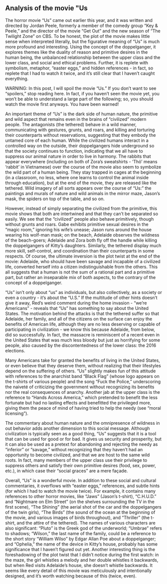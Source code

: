 ## Analysis of the movie "Us

The horror movie “Us” came out earlier this year, and it was written and directed by Jordan Peele, formerly a member of the comedy group “Key & Peele,” and the director of the movie “Get Out” and the new season of “The Twilight Zone” on CBS. To be honest, the plot of the movie makes little sense when interpreted literally, but the figurative meaning of “Us” is much more profound and interesting. Using the concept of the doppelganger, it explores themes like the duality of reason and primitive desires in the human being, the unbalanced relationship between the upper class and the lower class, and social and ethical problems. Further, it is replete with symbolism, metaphor, “easter eggs,” and hidden references - in fact, so replete that I had to watch it twice, and it’s still clear that I haven’t caught everything.

WARNING: In this post, I will spoil the movie “Us.” If you don’t want to see “spoilers,” stop reading here. In fact, if you haven’t seen the movie yet, you won’t be able to understand a large part of the following; so, you should watch the movie first anyways. You have been warned!

An important theme of “Us” is the dark side of human nature, the primitive and wild aspect that remains even in the brains of “civilized” modern people. The antagonists (the tethered) behave in a wild manner, communicating with gestures, grunts, and roars, and killing and torturing their counterparts without reservations, suggesting that they embody the untamed core of each human. While the civilized humans interact in a controlled way on the outside, their doppelgangers hide underground so that the society continues to function, indicating that we all have to suppress our animal nature in order to live in harmony. The rabbits that appear everywhere (including on both of Zora’s sweatshirts - ‘Thỏ’ means ‘rabbit’ in Vietnamese) over the course of the movie also seem to symbolize the wild part of a human being. They stay trapped in cages at the beginning (in a classroom, no less, where one learns to control the animal inside through education), but at the end of the movie, they are released like the tethered. Wild imagery of all sorts appears over the course of “Us:” the paintings and murals of nature and wild animals in the mirror maze, Jason’s mask, the spiders on top of the table, and so on.

However, instead of simply separating the civilized from the primitive, this movie shows that both are intertwined and that they can’t be separated so easily. We see that the “civilized” people also behave primitively, though without grunts and roars. Gabe exhibits primitive sexual desires in the “magic room,” ignoring his wife’s unease; Jason runs around the house wearing his wolf-man mask; on the beach, Adelaide observes the wildness of the beach-goers; Adelaide and Zora both fly off the handle while killing the doppelgangers of Kitty’s daughters. Similarly, the tethered display much more skill, self-control, and coordination than their counterparts in some respects. Of course, the ultimate inversion is the plot twist at the end of the movie: Adelaide, who should have been savage and incapable of a civilized life, converted herself into a citizen indistinguishable from the others. This all suggests that a human is not the sum of a rational part and a primitive part, but rather an inseparable mix of both aspects, to the contrary of the concept of a doppelganger.

“Us” isn’t only about “us” as individuals, but also collectively, as a society or even a country - it’s about the “U.S.” If the multitude of other hints doesn’t give it away, Red’s weird comment during the home invasion - “we’re Americans” - reveals that “Us” has something to say about the United States. The motivation behind the attacks is that the tethered suffer so that Adelaide, her family, and all of the citizens on the surface can enjoy the benefits of American life, although they are no less deserving or capable of participating in civilization - we know this because Adelaide, from below, did so successfully. In fact, the massacre is reminiscent of a recent even in the United States that was much less bloody but just as horrifying for some people, also caused by the discontentedness of the lower class: the 2016 elections.

Many Americans take for granted the benefits of living in the United States, or even believe that they deserve them, without realizing that their lifestyles depend on the suffering of others. “Us” slightly makes fun of this attitude with references to the anarchist band “Black Flag” (whose logo appears on the t-shirts of various people) and the song “Fuck the Police,” underscoring the naiveté of criticizing the government without recognizing its benefits nor the real consequences of anarchy. Another jab at the upper class is the reference to “Hands Across America,” which pretended to benefit the less fortunate but had no lasting effects and benefitted the privileged more, giving them the peace of mind of having tried to help the needy (see “moral licensing”).

The commentary about human nature and the omnipresence of wildness in out behavior adds another dimension to this social message. Although civilization is typically seen as a good thing, “Us” suggests that it is a tool that can be used for good or for bad. It gives us security and prosperity, but it can also be used as a pretext for abandoning and rejecting the needy as “inferior” or “savage,” without recognizing that they haven’t had an opportunity to become civilized, and that we are host to the same wild roots. In fact, many members of the upper class use their privilege to suppress others and satisfy their own primitive desires (food, sex, power, etc.), in which case their “social graces” are a mere façade.

Overall, “Us” is a wonderful movie. In addition to these social and cultural commentaries, it overflows with “easter eggs,” references, and subtle hints (for which I had to watch the movie twice). For example, it contains many references to other horror movies, like “Jaws” (Jason’s t-shirt), “C.H.U.D.” and “Nightmare on Elm Street” (on the shelves surrounding the TV in the first scene), “The Shining” (the aerial shot of the car and the doppelgangers of the twin girls), “The Birds” (the sound of the ocean at the beginning of the movie, and various images of birds throughout), and “Thriller” (the t-shirt, and the attire of the tethered). The names of various characters are also significant: “Pluto” is the Greek god of the underworld; “Umbrae” refers to shadows; “Wilson,” the last name of the family, could be a reference to the short story “William Wilso” by Edgar Allan Poe about a doppelganger; and “Ophelia,” the name of the device in Kitty’s house, probably has some significance that I haven’t figured out yet. Another interesting thing is the foreshadowing of the plot twist that I didn’t notice during the first watch: in the maze, the girl whistles a melody and her double whistles it backwards, but when Red visits Adelaide’s house, she doesn’t whistle backwards. It seems like every detail of this movie was meticulously and intentionally designed, and it’s worth watching because of this (twice, even).
